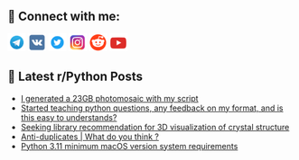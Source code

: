 ## 🔎 Connect with me:
[<img src="https://github.com/bullbesh/bullbesh/blob/main/images/Telegram.png" width="32" height="32" />](https://t.me/bullbesh)
[<img src="https://github.com/bullbesh/bullbesh/blob/main/images/VK.png" width="32" height="32" />](https://vk.com/bullbesh)
[<img src="https://github.com/bullbesh/bullbesh/blob/main/images/Twitter.png" width="32" height="32" />](https://twitter.com/bullbesh1)
[<img src="https://github.com/bullbesh/bullbesh/blob/main/images/Instagram.png" width="32" height="32" />](https://www.instagram.com/bullbesh)
[<img src="https://github.com/bullbesh/bullbesh/blob/main/images/Reddit.png" width="32" height="32" />](https://www.reddit.com/user/bullbesh)
[<img src="https://github.com/bullbesh/bullbesh/blob/main/images/YouTube.png" width="32" height="32" />](https://www.youtube.com/channel/UCtfjRs6uzgq5mfm8S06WTcg)

## 📕 Latest r/Python Posts
<!-- BLOG-POST-LIST:START -->
- [I generated a 23GB photomosaic with my script](https://www.reddit.com/r/Python/comments/ynt9zq/i_generated_a_23gb_photomosaic_with_my_script/)
- [Started teaching python questions, any feedback on my format, and is this easy to understands?](https://www.reddit.com/r/Python/comments/ynsmfa/started_teaching_python_questions_any_feedback_on/)
- [Seeking library recommendation for 3D visualization of crystal structure](https://www.reddit.com/r/Python/comments/ynr6xk/seeking_library_recommendation_for_3d/)
- [Anti-duplicates | What do you think ?](https://www.reddit.com/r/Python/comments/ynqk7t/antiduplicates_what_do_you_think/)
- [Python 3.11 minimum macOS version system requirements](https://www.reddit.com/r/Python/comments/ynqg4v/python_311_minimum_macos_version_system/)
<!-- BLOG-POST-LIST:END -->

